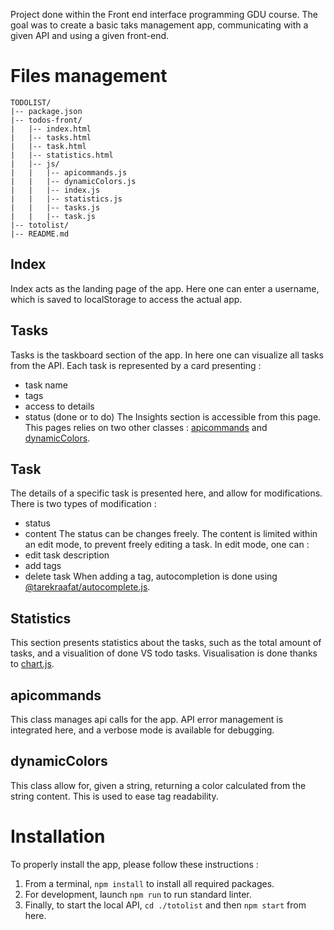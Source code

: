 Project done within the Front end interface programming GDU course. The goal was to create a basic taks management app, communicating with a given API and using a given front-end.

# Files management
```
TODOLIST/
|-- package.json
|-- todos-front/
|   |-- index.html
|   |-- tasks.html
|   |-- task.html
|   |-- statistics.html
|   |-- js/
|   |   |-- apicommands.js
|   |   |-- dynamicColors.js
|   |   |-- index.js
|   |   |-- statistics.js
|   |   |-- tasks.js
|   |   |-- task.js
|-- totolist/
|-- README.md
```

## Index
Index acts as the landing page of the app.
Here one can enter a username, which is saved to localStorage to access the actual app.

## Tasks
Tasks is the taskboard section of the app. In here one can visualize all tasks from the API.
Each task is represented by a card presenting :
- task name
- tags
- access to details
- status (done or to do)
The Insights section is accessible from this page.
This pages relies on two other classes : [apicommands](#apicommands) and [dynamicColors](#dynamiccolors).

## Task
The details of a specific task is presented here, and allow for modifications. There is two types of modification : 
- status
- content
The status can be changes freely.
The content is limited within an edit mode, to prevent freely editing a task. 
In edit mode, one can :
- edit task description
-  add tags
- delete task
When adding a tag, autocompletion is done using [@tarekraafat/autocomplete.js](https://tarekraafat.github.io/autoComplete.js/#/).

## Statistics
This section presents statistics about the tasks, such as the total amount of tasks, and a visualition of done VS todo tasks.
Visualisation is done thanks to [chart.js](https://www.chartjs.org/).

## apicommands
This class manages api calls for the app. API error management is integrated here, and a verbose mode is available for debugging.

## dynamicColors
This class allow for, given a string, returning a color calculated from the string content. This is used to ease tag readability.

# Installation
To properly install the app, please follow these instructions :
1. From a terminal, `npm install` to install all required packages.
2. For development, launch `npm run` to run standard linter.
3. Finally, to start the local API, `cd ./totolist` and then `npm start` from here.